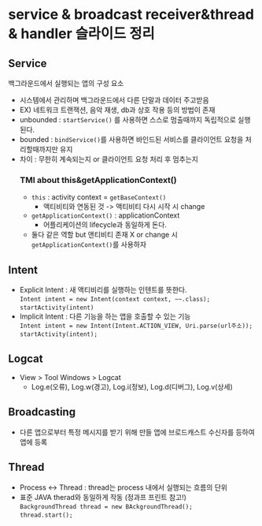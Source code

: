 # service & broadcast receiver&thread & handler 슬라이드 정리
## Service
백그라운드에서 실행되는 앱의 구성 요소
- 시스템에서 관리하며 백그라운드에서 다른 단말과 데이터 주고받음
- EX) 네트워크 트랜잭션, 음악 재생, db과 상호 작용 등의 방법이 존재
- unbounded : `startService()` 를 사용하면 스스로 멈출때까지 독립적으로 실행된다.
- bounded : `bindService()`를 사용하면 바인드된 서비스를 클라이언트 요청을 처리할때까지만 유지
- 차이 : 무한히 계속되는지 or 클라이언트 요청 처리 후 멈추는지
    ### TMI about this&getApplicationContext()
    - `this` : activity context = `getBaseContext()`
         - 액티비티와 연동된 것 -> 액티비티 다시 시작 시 change
    - `getApplicationContext()` : applicationContext
        - 어플리케이션의 lifecycle과 동일하게 돈다.
    - 둘다 같은 역할 but 앤티비티 존재 X or change 시 `getApplicationContext()`를 사용하자

## Intent
- Explicit Intent : 새 액티비리를 실행하는 인텐트를 뜻한다.  
`Intent intent = new Intent(context context, ~~.class);`  
`startActivity(intent)`  
-  Implicit Intent : 다른 기능을 하는 앱을 호출할 수 있는 기능  
`Intent intent = new Intent(Intent.ACTION_VIEW, Uri.parse(url주소));`  
`startActivity(intent);`  
## Logcat
- View > Tool Windows > Logcat
    - Log.e(오류), Log.w(경고), Log.i(정보), Log.d(디버그), Log.v(상세)
## Broadcasting
- 다른 앱으로부터 특정 메시지를 받기 위해 만들 앱에 브로드캐스트 수신자를 등하여 앱에 등록
## Thread
- Process <-> Thread : thread는 process 내에서 실행되는 흐름의 단위
- 표준 JAVA therad와 동일하게 작동 (정과프 프린트 참고!)  
`BackgroundThread thread = new BAckgroundThread();`  
`thread.start();`  
